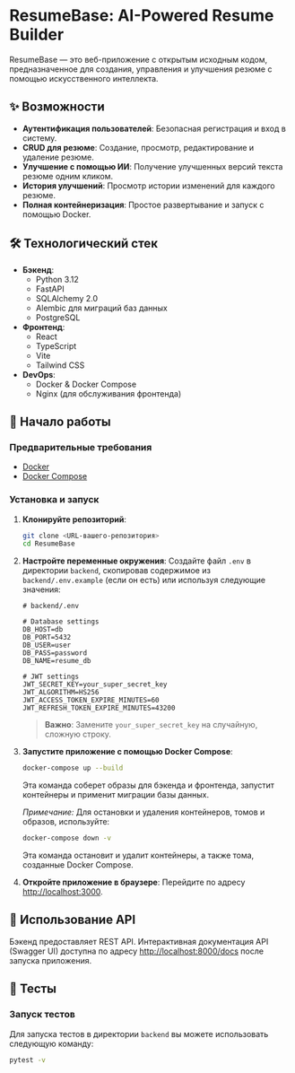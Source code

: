 # ResumeBase: AI-Powered Resume Builder

ResumeBase — это веб-приложение с открытым исходным кодом, предназначенное для создания, управления и улучшения резюме с помощью искусственного интеллекта.

## ✨ Возможности

*   **Аутентификация пользователей**: Безопасная регистрация и вход в систему.
*   **CRUD для резюме**: Создание, просмотр, редактирование и удаление резюме.
*   **Улучшение с помощью ИИ**: Получение улучшенных версий текста резюме одним кликом.
*   **История улучшений**: Просмотр истории изменений для каждого резюме.
*   **Полная контейнеризация**: Простое развертывание и запуск с помощью Docker.

## 🛠️ Технологический стек

*   **Бэкенд**:
    *   Python 3.12
    *   FastAPI
    *   SQLAlchemy 2.0
    *   Alembic для миграций баз данных
    *   PostgreSQL
*   **Фронтенд**:
    *   React
    *   TypeScript
    *   Vite
    *   Tailwind CSS
*   **DevOps**:
    *   Docker & Docker Compose
    *   Nginx (для обслуживания фронтенда)

## 🚀 Начало работы

### Предварительные требования

*   [Docker](https://www.docker.com/get-started)
*   [Docker Compose](https://docs.docker.com/compose/install/)

### Установка и запуск

1.  **Клонируйте репозиторий**:
    ```bash
    git clone <URL-вашего-репозитория>
    cd ResumeBase
    ```

2.  **Настройте переменные окружения**:
    Создайте файл `.env` в директории `backend`, скопировав содержимое из `backend/.env.example` (если он есть) или используя следующие значения:
    ```env
    # backend/.env

    # Database settings
    DB_HOST=db
    DB_PORT=5432
    DB_USER=user
    DB_PASS=password
    DB_NAME=resume_db

    # JWT settings
    JWT_SECRET_KEY=your_super_secret_key
    JWT_ALGORITHM=HS256
    JWT_ACCESS_TOKEN_EXPIRE_MINUTES=60
    JWT_REFRESH_TOKEN_EXPIRE_MINUTES=43200
    ```
    > **Важно**: Замените `your_super_secret_key` на случайную, сложную строку.

3.  **Запустите приложение с помощью Docker Compose**:
    ```bash
    docker-compose up --build
    ```
    Эта команда соберет образы для бэкенда и фронтенда, запустит контейнеры и применит миграции базы данных.

    _Примечание:_
    Для остановки и удаления контейнеров, томов и образов, используйте:

    ```bash
    docker-compose down -v
    ```
    Эта команда остановит и удалит контейнеры, а также тома, созданные Docker Compose.

4.  **Откройте приложение в браузере**:
    Перейдите по адресу [http://localhost:3000](http://localhost:3000).

## 📝 Использование API

Бэкенд предоставляет REST API. Интерактивная документация API (Swagger UI) доступна по адресу [http://localhost:8000/docs](http://localhost:8000/docs) после запуска приложения.

## 🧪 Тесты

### Запуск тестов

Для запуска тестов в директории `backend` вы можете использовать следующую команду:

```bash
pytest -v
```
